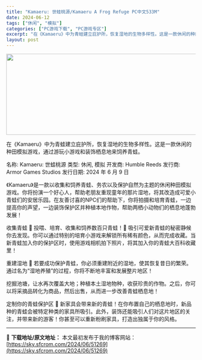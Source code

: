 ```yaml
---
title: "Kamaeru: 世蛙桃源/Kamaeru A Frog Refuge PC中文533M"
date: 2024-06-12
tags: ["休闲", "模拟"]
categories: ["PC游戏下载", "PC游戏专区"]
excerpt: "在《Kamaeru》中为青蛙建立庇护所，恢复湿地的生物多样性。这是一款休闲的种田模拟游戏，通过游玩小游戏和装饰栖息地来饲养青蛙。 名称: Kamaeru: 世蛙桃源 类型: 休闲, 模拟 开发商: Humble Reeds 发行商: Armor Games Studios 发行日期: 2024 年 &hellip;"
layout: post
---
```


<img class="aligncenter size-full wp-image-51270" src="https://sky.sfcrom.com/wp-content/uploads/2024/06/20240612081113100.webp" alt="" width="660" height="215" />

在《Kamaeru》中为青蛙建立庇护所，恢复湿地的生物多样性。这是一款休闲的种田模拟游戏，通过游玩小游戏和装饰栖息地来饲养青蛙。

名称: Kamaeru: 世蛙桃源
类型: 休闲, 模拟
开发商: Humble Reeds
发行商: Armor Games Studios
发行日期: 2024 年 6 月 9 日

《Kamaeru》是一款以收集和饲养青蛙、务农以及保护自然为主题的休闲种田模拟游戏。你将扮演一个好心人，帮助老朋友重现童年的那片湿地，将其改造成可爱小青蛙们的安居乐园。在友善讨喜的NPC们的帮助下，你将拍摄和培育青蛙，一边提高你的声望，一边装饰保护区并种植本地作物，帮助两栖小动物们的栖息地蓬勃发展！

收集青蛙 🐸
投喂、培育、收集和饲养数百只青蛙！🐸 吸引可爱新青蛙的秘密静候你去发现。你可以通过特别的培育小游戏来解锁所有稀有颜色，从而完成收藏。当新青蛙加入你的保护区时，使用游戏相机拍下照片，将其加入你的青蛙大百科收藏里！

重建湿地 🌾
若要成功保护青蛙，你必须重建附近的湿地，使其恢复昔日的繁荣。通过名为“湿地养殖”的过程，你将不断地丰富和发展整片地区！

挖掘池塘，让水再次覆盖大地；种植本土湿地物种，收获珍贵的作物。之后，你可以将采摘品转化为商品，然后出售，从而进一步改善青蛙栖息地！

定制你的青蛙保护区 🎨
新家具会带来新的青蛙！在你布置自己的栖息地时，新品种的青蛙会被特定种类的家具所吸引。此外，装饰还能吸引人们对这片地区的关注，并带来新的游客！你甚至可以重新粉刷家具，打造出独属于你的风格。

---
📖 **下载地址/原文地址：** 本文最初发布于我的博客网站：[https://sky.sfcrom.com/2024/06/51269](https://sky.sfcrom.com/2024/06/51269)
